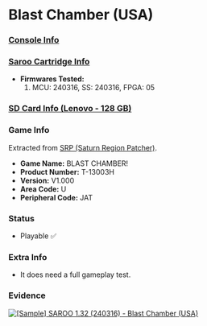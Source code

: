 # Blast Chamber (USA)

### [Console Info](../../../../Info/Consoles/VA13/README.md)

### [Saroo Cartridge Info](../../../../Info/Cartridges/RetroGameParadiseStore/1.32F/README.md)

- <b>Firmwares Tested:</b>
  1. MCU: 240316, SS: 240316, FPGA: 05

### [SD Card Info (Lenovo - 128 GB)](../../../../Info/SdCards/Lenovo/128GB/fat32/README.md)

### Game Info

Extracted from [SRP (Saturn Region Patcher)](https://segaxtreme.net/resources/saturn-region-patcher.81/download).

- <b>Game Name:</b> BLAST CHAMBER!
- <b>Product Number:</b> T-13003H
- <b>Version:</b> V1.000
- <b>Area Code:</b> U
- <b>Peripheral Code:</b> JAT

### Status

- Playable :white_check_mark:

### Extra Info

- It does need a full gameplay test.

### Evidence

[![[Sample] SAROO 1.32 (240316) - Blast Chamber (USA)](https://img.youtube.com/vi/wF9tRkmdDKs/0.jpg)](https://www.youtube.com/watch?v=wF9tRkmdDKs)
